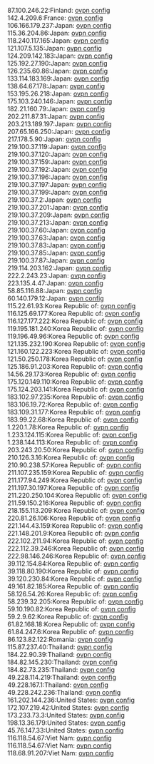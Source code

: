 87.100.246.22:Finland: [ovpn config](vpn/87_100_246_22.ovpn)  
142.4.209.6:France: [ovpn config](vpn/142_4_209_6.ovpn)  
106.166.179.237:Japan: [ovpn config](vpn/106_166_179_237.ovpn)  
115.36.204.86:Japan: [ovpn config](vpn/115_36_204_86.ovpn)  
118.240.117.165:Japan: [ovpn config](vpn/118_240_117_165.ovpn)  
121.107.5.135:Japan: [ovpn config](vpn/121_107_5_135.ovpn)  
124.209.142.183:Japan: [ovpn config](vpn/124_209_142_183.ovpn)  
125.192.27.190:Japan: [ovpn config](vpn/125_192_27_190.ovpn)  
126.235.60.86:Japan: [ovpn config](vpn/126_235_60_86.ovpn)  
133.114.183.169:Japan: [ovpn config](vpn/133_114_183_169.ovpn)  
138.64.67.178:Japan: [ovpn config](vpn/138_64_67_178.ovpn)  
153.195.26.218:Japan: [ovpn config](vpn/153_195_26_218.ovpn)  
175.103.240.146:Japan: [ovpn config](vpn/175_103_240_146.ovpn)  
182.21.160.79:Japan: [ovpn config](vpn/182_21_160_79.ovpn)  
202.211.87.31:Japan: [ovpn config](vpn/202_211_87_31.ovpn)  
203.213.189.197:Japan: [ovpn config](vpn/203_213_189_197.ovpn)  
207.65.166.250:Japan: [ovpn config](vpn/207_65_166_250.ovpn)  
217.178.5.90:Japan: [ovpn config](vpn/217_178_5_90.ovpn)  
219.100.37.119:Japan: [ovpn config](vpn/219_100_37_119.ovpn)  
219.100.37.120:Japan: [ovpn config](vpn/219_100_37_120.ovpn)  
219.100.37.159:Japan: [ovpn config](vpn/219_100_37_159.ovpn)  
219.100.37.192:Japan: [ovpn config](vpn/219_100_37_192.ovpn)  
219.100.37.196:Japan: [ovpn config](vpn/219_100_37_196.ovpn)  
219.100.37.197:Japan: [ovpn config](vpn/219_100_37_197.ovpn)  
219.100.37.199:Japan: [ovpn config](vpn/219_100_37_199.ovpn)  
219.100.37.2:Japan: [ovpn config](vpn/219_100_37_2.ovpn)  
219.100.37.201:Japan: [ovpn config](vpn/219_100_37_201.ovpn)  
219.100.37.209:Japan: [ovpn config](vpn/219_100_37_209.ovpn)  
219.100.37.213:Japan: [ovpn config](vpn/219_100_37_213.ovpn)  
219.100.37.60:Japan: [ovpn config](vpn/219_100_37_60.ovpn)  
219.100.37.63:Japan: [ovpn config](vpn/219_100_37_63.ovpn)  
219.100.37.83:Japan: [ovpn config](vpn/219_100_37_83.ovpn)  
219.100.37.85:Japan: [ovpn config](vpn/219_100_37_85.ovpn)  
219.100.37.87:Japan: [ovpn config](vpn/219_100_37_87.ovpn)  
219.114.203.162:Japan: [ovpn config](vpn/219_114_203_162.ovpn)  
222.2.243.23:Japan: [ovpn config](vpn/222_2_243_23.ovpn)  
223.135.4.47:Japan: [ovpn config](vpn/223_135_4_47.ovpn)  
58.85.116.88:Japan: [ovpn config](vpn/58_85_116_88.ovpn)  
60.140.179.12:Japan: [ovpn config](vpn/60_140_179_12.ovpn)  
115.22.61.93:Korea Republic of: [ovpn config](vpn/115_22_61_93.ovpn)  
116.125.69.177:Korea Republic of: [ovpn config](vpn/116_125_69_177.ovpn)  
116.127.177.222:Korea Republic of: [ovpn config](vpn/116_127_177_222.ovpn)  
119.195.181.240:Korea Republic of: [ovpn config](vpn/119_195_181_240.ovpn)  
119.196.49.96:Korea Republic of: [ovpn config](vpn/119_196_49_96.ovpn)  
121.135.232.190:Korea Republic of: [ovpn config](vpn/121_135_232_190.ovpn)  
121.160.122.223:Korea Republic of: [ovpn config](vpn/121_160_122_223.ovpn)  
121.50.250.178:Korea Republic of: [ovpn config](vpn/121_50_250_178.ovpn)  
125.186.91.203:Korea Republic of: [ovpn config](vpn/125_186_91_203.ovpn)  
14.56.29.173:Korea Republic of: [ovpn config](vpn/14_56_29_173.ovpn)  
175.120.149.110:Korea Republic of: [ovpn config](vpn/175_120_149_110.ovpn)  
175.124.203.141:Korea Republic of: [ovpn config](vpn/175_124_203_141.ovpn)  
183.102.97.235:Korea Republic of: [ovpn config](vpn/183_102_97_235.ovpn)  
183.106.19.72:Korea Republic of: [ovpn config](vpn/183_106_19_72.ovpn)  
183.109.31.177:Korea Republic of: [ovpn config](vpn/183_109_31_177.ovpn)  
183.99.22.68:Korea Republic of: [ovpn config](vpn/183_99_22_68.ovpn)  
1.220.1.78:Korea Republic of: [ovpn config](vpn/1_220_1_78.ovpn)  
1.233.124.115:Korea Republic of: [ovpn config](vpn/1_233_124_115.ovpn)  
1.238.144.113:Korea Republic of: [ovpn config](vpn/1_238_144_113.ovpn)  
203.243.20.50:Korea Republic of: [ovpn config](vpn/203_243_20_50.ovpn)  
210.126.3.16:Korea Republic of: [ovpn config](vpn/210_126_3_16.ovpn)  
210.90.238.57:Korea Republic of: [ovpn config](vpn/210_90_238_57.ovpn)  
211.107.235.159:Korea Republic of: [ovpn config](vpn/211_107_235_159.ovpn)  
211.177.94.249:Korea Republic of: [ovpn config](vpn/211_177_94_249.ovpn)  
211.197.30.197:Korea Republic of: [ovpn config](vpn/211_197_30_197.ovpn)  
211.220.250.104:Korea Republic of: [ovpn config](vpn/211_220_250_104.ovpn)  
211.59.150.216:Korea Republic of: [ovpn config](vpn/211_59_150_216.ovpn)  
218.155.113.209:Korea Republic of: [ovpn config](vpn/218_155_113_209.ovpn)  
220.81.26.106:Korea Republic of: [ovpn config](vpn/220_81_26_106.ovpn)  
221.144.43.159:Korea Republic of: [ovpn config](vpn/221_144_43_159.ovpn)  
221.148.201.9:Korea Republic of: [ovpn config](vpn/221_148_201_9.ovpn)  
222.102.211.94:Korea Republic of: [ovpn config](vpn/222_102_211_94.ovpn)  
222.112.39.246:Korea Republic of: [ovpn config](vpn/222_112_39_246.ovpn)  
222.98.146.246:Korea Republic of: [ovpn config](vpn/222_98_146_246.ovpn)  
39.112.154.84:Korea Republic of: [ovpn config](vpn/39_112_154_84.ovpn)  
39.118.80.190:Korea Republic of: [ovpn config](vpn/39_118_80_190.ovpn)  
39.120.230.84:Korea Republic of: [ovpn config](vpn/39_120_230_84.ovpn)  
49.161.82.185:Korea Republic of: [ovpn config](vpn/49_161_82_185.ovpn)  
58.126.54.26:Korea Republic of: [ovpn config](vpn/58_126_54_26.ovpn)  
58.239.32.205:Korea Republic of: [ovpn config](vpn/58_239_32_205.ovpn)  
59.10.190.82:Korea Republic of: [ovpn config](vpn/59_10_190_82.ovpn)  
59.2.9.62:Korea Republic of: [ovpn config](vpn/59_2_9_62.ovpn)  
61.82.168.18:Korea Republic of: [ovpn config](vpn/61_82_168_18.ovpn)  
61.84.247.6:Korea Republic of: [ovpn config](vpn/61_84_247_6.ovpn)  
86.123.82.122:Romania: [ovpn config](vpn/86_123_82_122.ovpn)  
115.87.237.40:Thailand: [ovpn config](vpn/115_87_237_40.ovpn)  
184.22.90.39:Thailand: [ovpn config](vpn/184_22_90_39.ovpn)  
184.82.145.230:Thailand: [ovpn config](vpn/184_82_145_230.ovpn)  
184.82.73.235:Thailand: [ovpn config](vpn/184_82_73_235.ovpn)  
49.228.114.219:Thailand: [ovpn config](vpn/49_228_114_219.ovpn)  
49.228.167.1:Thailand: [ovpn config](vpn/49_228_167_1.ovpn)  
49.228.242.236:Thailand: [ovpn config](vpn/49_228_242_236.ovpn)  
161.202.144.236:United States: [ovpn config](vpn/161_202_144_236.ovpn)  
172.107.219.42:United States: [ovpn config](vpn/172_107_219_42.ovpn)  
173.233.73.3:United States: [ovpn config](vpn/173_233_73_3.ovpn)  
198.13.36.179:United States: [ovpn config](vpn/198_13_36_179.ovpn)  
45.76.147.33:United States: [ovpn config](vpn/45_76_147_33.ovpn)  
116.118.54.67:Viet Nam: [ovpn config](vpn/116_118_54_67.ovpn)  
116.118.54.67:Viet Nam: [ovpn config](vpn/116_118_54_67.ovpn)  
118.68.91.207:Viet Nam: [ovpn config](vpn/118_68_91_207.ovpn)  
